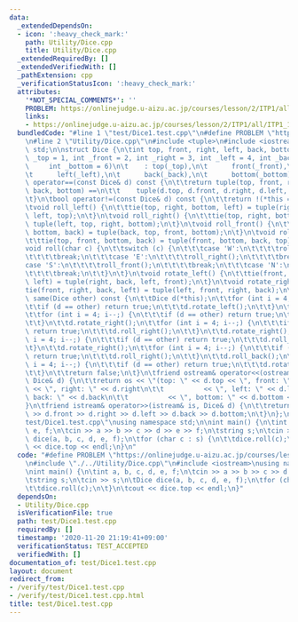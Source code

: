 ```yaml
---
data:
  _extendedDependsOn:
  - icon: ':heavy_check_mark:'
    path: Utility/Dice.cpp
    title: Utility/Dice.cpp
  _extendedRequiredBy: []
  _extendedVerifiedWith: []
  _pathExtension: cpp
  _verificationStatusIcon: ':heavy_check_mark:'
  attributes:
    '*NOT_SPECIAL_COMMENTS*': ''
    PROBLEM: https://onlinejudge.u-aizu.ac.jp/courses/lesson/2/ITP1/all/ITP1_11_A
    links:
    - https://onlinejudge.u-aizu.ac.jp/courses/lesson/2/ITP1/all/ITP1_11_A
  bundledCode: "#line 1 \"test/Dice1.test.cpp\"\n#define PROBLEM \"https://onlinejudge.u-aizu.ac.jp/courses/lesson/2/ITP1/all/ITP1_11_A\"\
    \n#line 2 \"Utility/Dice.cpp\"\n#include <tuple>\n#include <iostream>\nusing namespace\
    \ std;\n\nstruct Dice {\n\tint top, front, right, left, back, bottom;\n\tDice(int\
    \ _top = 1, int _front = 2, int _right = 3, int _left = 4, int _back = 5,\n\t\
    \     int _bottom = 6)\n\t    : top(_top),\n\t      front(_front),\n\t      right(_right),\n\
    \t      left(_left),\n\t      back(_back),\n\t      bottom(_bottom) {}\n\tbool\
    \ operator==(const Dice& d) const {\n\t\treturn tuple(top, front, right, left,\
    \ back, bottom) ==\n\t\t    tuple(d.top, d.front, d.right, d.left, d.back, d.bottom);\n\
    \t}\n\tbool operator!=(const Dice& d) const {\n\t\treturn !(*this == d);\n\t}\n\
    \tvoid roll_left() {\n\t\ttie(top, right, bottom, left) = tuple(right, bottom,\
    \ left, top);\n\t}\n\tvoid roll_right() {\n\t\ttie(top, right, bottom, left) =\
    \ tuple(left, top, right, bottom);\n\t}\n\tvoid roll_front() {\n\t\ttie(top, front,\
    \ bottom, back) = tuple(back, top, front, bottom);\n\t}\n\tvoid roll_back() {\n\
    \t\ttie(top, front, bottom, back) = tuple(front, bottom, back, top);\n\t}\n\t\
    void roll(char c) {\n\t\tswitch (c) {\n\t\t\tcase 'W':\n\t\t\t\troll_left();\n\
    \t\t\t\tbreak;\n\t\t\tcase 'E':\n\t\t\t\troll_right();\n\t\t\t\tbreak;\n\t\t\t\
    case 'S':\n\t\t\t\troll_front();\n\t\t\t\tbreak;\n\t\t\tcase 'N':\n\t\t\t\troll_back();\n\
    \t\t\t\tbreak;\n\t\t}\n\t}\n\tvoid rotate_left() {\n\t\ttie(front, right, back,\
    \ left) = tuple(right, back, left, front);\n\t}\n\tvoid rotate_right() {\n\t\t\
    tie(front, right, back, left) = tuple(left, front, right, back);\n\t}\n\tbool\
    \ same(Dice other) const {\n\t\tDice d(*this);\n\t\tfor (int i = 4; i--;) {\n\t\
    \t\tif (d == other) return true;\n\t\t\td.rotate_left();\n\t\t}\n\t\td.roll_left();\n\
    \t\tfor (int i = 4; i--;) {\n\t\t\tif (d == other) return true;\n\t\t\td.roll_front();\n\
    \t\t}\n\t\td.rotate_right();\n\t\tfor (int i = 4; i--;) {\n\t\t\tif (d == other)\
    \ return true;\n\t\t\td.roll_right();\n\t\t}\n\t\td.rotate_right();\n\t\tfor (int\
    \ i = 4; i--;) {\n\t\t\tif (d == other) return true;\n\t\t\td.roll_front();\n\t\
    \t}\n\t\td.rotate_right();\n\t\tfor (int i = 4; i--;) {\n\t\t\tif (d == other)\
    \ return true;\n\t\t\td.roll_right();\n\t\t}\n\t\td.roll_back();\n\t\tfor (int\
    \ i = 4; i--;) {\n\t\t\tif (d == other) return true;\n\t\t\td.rotate_left();\n\
    \t\t}\n\t\treturn false;\n\t}\n\tfriend ostream& operator<<(ostream& os, const\
    \ Dice& d) {\n\t\treturn os << \"(top: \" << d.top << \", front: \" << d.front\
    \ << \", right: \" << d.right\n\t\t          << \", left: \" << d.left << \",\
    \ back: \" << d.back\n\t\t          << \", bottom: \" << d.bottom << \")\";\n\t\
    }\n\tfriend istream& operator>>(istream& is, Dice& d) {\n\t\treturn is >> d.top\
    \ >> d.front >> d.right >> d.left >> d.back >> d.bottom;\n\t}\n};\n#line 4 \"\
    test/Dice1.test.cpp\"\nusing namespace std;\n\nint main() {\n\tint a, b, c, d,\
    \ e, f;\n\tcin >> a >> b >> c >> d >> e >> f;\n\tstring s;\n\tcin >> s;\n\tDice\
    \ dice(a, b, c, d, e, f);\n\tfor (char c : s) {\n\t\tdice.roll(c);\n\t}\n\tcout\
    \ << dice.top << endl;\n}\n"
  code: "#define PROBLEM \"https://onlinejudge.u-aizu.ac.jp/courses/lesson/2/ITP1/all/ITP1_11_A\"\
    \n#include \"./../Utility/Dice.cpp\"\n#include <iostream>\nusing namespace std;\n\
    \nint main() {\n\tint a, b, c, d, e, f;\n\tcin >> a >> b >> c >> d >> e >> f;\n\
    \tstring s;\n\tcin >> s;\n\tDice dice(a, b, c, d, e, f);\n\tfor (char c : s) {\n\
    \t\tdice.roll(c);\n\t}\n\tcout << dice.top << endl;\n}"
  dependsOn:
  - Utility/Dice.cpp
  isVerificationFile: true
  path: test/Dice1.test.cpp
  requiredBy: []
  timestamp: '2020-11-20 21:19:41+09:00'
  verificationStatus: TEST_ACCEPTED
  verifiedWith: []
documentation_of: test/Dice1.test.cpp
layout: document
redirect_from:
- /verify/test/Dice1.test.cpp
- /verify/test/Dice1.test.cpp.html
title: test/Dice1.test.cpp
---
```

